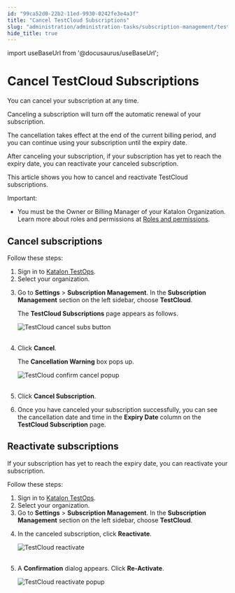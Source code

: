 ```yaml
---
id: "99ca52d0-22b2-11ed-9930-0242fe3e4a3f"
title: "Cancel TestCloud Subscriptions"
slug: "administration/administration-tasks/subscription-management/testcloud-subscription/cancel-testcloud-subscriptions"
hide_title: true
---
```

import useBaseUrl from '@docusaurus/useBaseUrl';


# <a id="id" class="anchor_top_offset"/><a id="ariaid-title1" class="anchor_top_offset"/>Cancel TestCloud Subscriptions

<p xmlns="http://www.w3.org/1999/xhtml" className="p">You can cancel your subscription at any time.</p> 
<p xmlns="http://www.w3.org/1999/xhtml" className="p">Canceling a subscription will turn off the automatic renewal of   your subscription.</p> 
<p xmlns="http://www.w3.org/1999/xhtml" className="p">The cancellation takes effect at the end of the current billing   period, and you can continue using your subscription until the   expiry date.</p> 
<p xmlns="http://www.w3.org/1999/xhtml" className="p">After canceling your subscription, if your subscription has yet   to reach the expiry date, you can reactivate your canceled   subscription.</p> 
<p xmlns="http://www.w3.org/1999/xhtml" className="p">This article shows you how to cancel and reactivate TestCloud   subscriptions.</p> 
<div xmlns="http://www.w3.org/1999/xhtml" className="note important note_important"><span className="note__title">Important:</span> 
  <ul className="ul"><li className="li"><p className="p">You must be the Owner or Billing Manager of your
        Katalon Organization. Learn more about roles and permissions at <a className="xref" href="/docs/administration/administration-roles/administration-roles-and-permissions">Roles
          and permissions</a>.</p></li></ul>
</div>
    

## <a id="id_1" class="anchor_top_offset"/>Cancel subscriptions

    
      
<p xmlns="http://www.w3.org/1999/xhtml" className="p">Follow these steps:</p> 
      
<ol xmlns="http://www.w3.org/1999/xhtml" className="ol">   <li className="li">Sign in to <a className="xref j-external-link" href="https://testops.katalon.io/" target="_blank">Katalon       TestOps</a>.</li>   <li className="li">Select your organization.</li>   <li className="li">     <p className="p">Go to <strong className="ph b">Settings</strong> &gt; <strong className="ph b">Subscription         Management</strong>. In the <strong className="ph b">Subscription         Management</strong> section on the left sidebar, choose       <strong className="ph b">TestCloud</strong>.</p>     <p className="p">The <strong className="ph b">TestCloud Subscriptions</strong> page appears as       follows.</p>     <p className="p">       <img className="image" src={useBaseUrl("https://github.com/katalon-studio/docs-images/raw/master/katalon-testcloud/cancel-tc-plan/TC-cancel-subscription.png")} alt="TestCloud cancel subs button" /><br /><br />     </p>   </li>   <li className="li">     <p className="p">Click <strong className="ph b">Cancel</strong>.</p>     <p className="p">The <strong className="ph b">Cancellation Warning</strong> box pops up.</p>     <p className="p">       <img className="image" src={useBaseUrl("https://github.com/katalon-studio/docs-images/raw/master/katalon-testcloud/cancel-tc-plan/TC-cancellation-warning.png")} alt="TestCloud confirm cancel popup" /><br /><br />     </p>   </li>   <li className="li">     <p className="p">Click <strong className="ph b">Cancel Subscription</strong>.</p>   </li>   <li className="li">     <p className="p">Once you have canceled your subscription successfully, you can       see the cancellation date and time in the <strong className="ph b">Expiry         Date</strong> column on the <strong className="ph b">TestCloud Subscription</strong>       page.</p>   </li> </ol> 
    
  
    

## <a id="id_2" class="anchor_top_offset"/>Reactivate subscriptions

    
      
<p xmlns="http://www.w3.org/1999/xhtml" className="p">If your subscription has yet to reach the expiry date, you can   reactivate your subscription.</p> 
      
<p xmlns="http://www.w3.org/1999/xhtml" className="p">Follow these steps:</p> 
      
<ol xmlns="http://www.w3.org/1999/xhtml" className="ol">   <li className="li">Sign in to <a className="xref j-external-link" href="https://testops.katalon.io/" target="_blank">Katalon       TestOps</a>.</li>   <li className="li">Select your organization.</li>   <li className="li">Go to <strong className="ph b">Settings</strong> &gt; <strong className="ph b">Subscription       Management</strong>. In the <strong className="ph b">Subscription       Management</strong> section on the left sidebar, choose     <strong className="ph b">TestCloud</strong>.</li>   <li className="li">     <p className="p">In the canceled subscription, click       <strong className="ph b">Reactivate</strong>.</p>     <p className="p">       <img className="image" src={useBaseUrl("https://github.com/katalon-studio/docs-images/raw/master/katalon-testcloud/cancel-tc-plan/TC-Reactivate.png")} alt="TestCloud reactivate" /><br /><br />     </p>   </li>   <li className="li">     <p className="p">A <strong className="ph b">Confirmation</strong> dialog appears. Click       <strong className="ph b">Re-Activate</strong>.</p>     <p className="p">       <img className="image" src={useBaseUrl("https://github.com/katalon-studio/docs-images/raw/master/katalon-testcloud/cancel-tc-plan/TC-Reactivate-confirmation.png")} alt="TestCloud reactivate popup" /><br /><br />     </p>   </li> </ol> 
    
  
